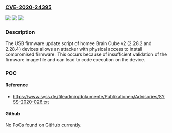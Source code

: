 ### [CVE-2020-24395](https://cve.mitre.org/cgi-bin/cvename.cgi?name=CVE-2020-24395)
![](https://img.shields.io/static/v1?label=Product&message=n%2Fa&color=blue)
![](https://img.shields.io/static/v1?label=Version&message=n%2Fa&color=blue)
![](https://img.shields.io/static/v1?label=Vulnerability&message=n%2Fa&color=brighgreen)

### Description

The USB firmware update script of homee Brain Cube v2 (2.28.2 and 2.28.4) devices allows an attacker with physical access to install compromised firmware. This occurs because of insufficient validation of the firmware image file and can lead to code execution on the device.

### POC

#### Reference
- https://www.syss.de/fileadmin/dokumente/Publikationen/Advisories/SYSS-2020-026.txt

#### Github
No PoCs found on GitHub currently.

